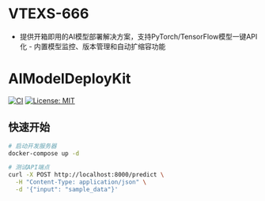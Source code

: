 # VTEXS-666
- 提供开箱即用的AI模型部署解决方案，支持PyTorch/TensorFlow模型一键API化 - 内置模型监控、版本管理和自动扩缩容功能
# AIModelDeployKit

[![CI](https://github.com/l234567777777/AIModelDeployKit/actions/workflows/ci.yml/badge.svg)](https://github.com/l234567777777/AIModelDeployKit/actions)
[![License: MIT](https://img.shields.io/badge/License-MIT-yellow.svg)](https://opensource.org/licenses/MIT)

## 快速开始
```bash
# 启动开发服务器
docker-compose up -d

# 测试API端点
curl -X POST http://localhost:8000/predict \
  -H "Content-Type: application/json" \
  -d '{"input": "sample_data"}'
